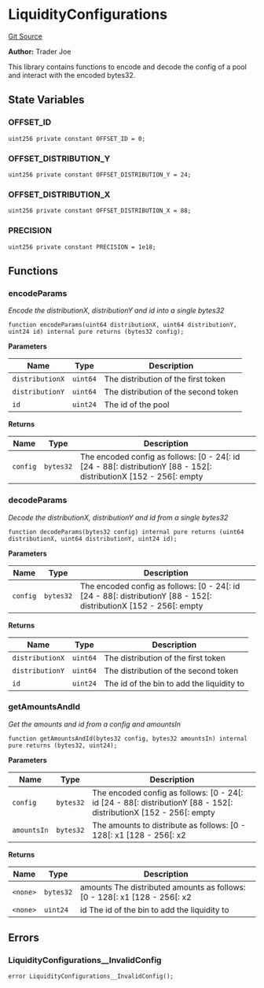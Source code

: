 # LiquidityConfigurations
[Git Source](https://github.com/lfj-gg/joe-v2/blob/16f011d25e6bf6d0a0c479974345b623d491104f/src/libraries/math/LiquidityConfigurations.sol)

**Author:**
Trader Joe

This library contains functions to encode and decode the config of a pool and interact with the encoded bytes32.


## State Variables
### OFFSET_ID

```solidity
uint256 private constant OFFSET_ID = 0;
```


### OFFSET_DISTRIBUTION_Y

```solidity
uint256 private constant OFFSET_DISTRIBUTION_Y = 24;
```


### OFFSET_DISTRIBUTION_X

```solidity
uint256 private constant OFFSET_DISTRIBUTION_X = 88;
```


### PRECISION

```solidity
uint256 private constant PRECISION = 1e18;
```


## Functions
### encodeParams

*Encode the distributionX, distributionY and id into a single bytes32*


```solidity
function encodeParams(uint64 distributionX, uint64 distributionY, uint24 id) internal pure returns (bytes32 config);
```
**Parameters**

|Name|Type|Description|
|----|----|-----------|
|`distributionX`|`uint64`|The distribution of the first token|
|`distributionY`|`uint64`|The distribution of the second token|
|`id`|`uint24`|The id of the pool|

**Returns**

|Name|Type|Description|
|----|----|-----------|
|`config`|`bytes32`|The encoded config as follows: [0 - 24[: id [24 - 88[: distributionY [88 - 152[: distributionX [152 - 256[: empty|


### decodeParams

*Decode the distributionX, distributionY and id from a single bytes32*


```solidity
function decodeParams(bytes32 config) internal pure returns (uint64 distributionX, uint64 distributionY, uint24 id);
```
**Parameters**

|Name|Type|Description|
|----|----|-----------|
|`config`|`bytes32`|The encoded config as follows: [0 - 24[: id [24 - 88[: distributionY [88 - 152[: distributionX [152 - 256[: empty|

**Returns**

|Name|Type|Description|
|----|----|-----------|
|`distributionX`|`uint64`|The distribution of the first token|
|`distributionY`|`uint64`|The distribution of the second token|
|`id`|`uint24`|The id of the bin to add the liquidity to|


### getAmountsAndId

*Get the amounts and id from a config and amountsIn*


```solidity
function getAmountsAndId(bytes32 config, bytes32 amountsIn) internal pure returns (bytes32, uint24);
```
**Parameters**

|Name|Type|Description|
|----|----|-----------|
|`config`|`bytes32`|The encoded config as follows: [0 - 24[: id [24 - 88[: distributionY [88 - 152[: distributionX [152 - 256[: empty|
|`amountsIn`|`bytes32`|The amounts to distribute as follows: [0 - 128[: x1 [128 - 256[: x2|

**Returns**

|Name|Type|Description|
|----|----|-----------|
|`<none>`|`bytes32`|amounts The distributed amounts as follows: [0 - 128[: x1 [128 - 256[: x2|
|`<none>`|`uint24`|id The id of the bin to add the liquidity to|


## Errors
### LiquidityConfigurations__InvalidConfig

```solidity
error LiquidityConfigurations__InvalidConfig();
```

